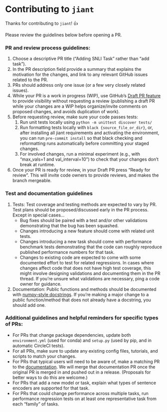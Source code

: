 # Contributing to `jiant`

Thanks for contributing to `jiant`! :+1:

Please review the guidelines below before opening a PR.

### PR and review process guidelines:
1. Choose a descriptive PR title (“Adding SNLI Task” rather than “add task”).
2. In the PR description field provide a summary that explains the motivation for the changes, and link to any relevant GitHub issues related to the PR.
3. PRs should address only one issue (or a few very closely related issues).
4. While your PR is a work in progress (WIP), use GitHub’s [Draft PR feature](https://github.blog/2019-02-14-introducing-draft-pull-requests/) to provide visibility without requesting a review (publishing a draft PR while your changes are a WIP helps organize/invite comments on proposed changes, and avoids duplication of work).
5. Before requesting review, make sure your code passes tests:
    1. Run unit tests locally using `python -m unittest discover tests/`
    2. Run formatting tests locally with `black {source_file_or_dir}`, or, after installing all jiant requirements and activating the environment, you can run `pre-commit install` so that black checking and reformatting runs automatically before committing your staged changes.
    3. For involved changes, run a minimal experiment (e.g., with “max_vals=1 and val_interval=10”) to check that your changes don’t break at runtime.
6. Once your PR is ready for review, in your Draft PR press “Ready for review”. This will invite code owners to provide reviews, and makes the branch mergeable.

### Test and documentation guidelines
1. Tests: Test coverage and testing methods are expected to vary by PR. Test plans should be proposed/discussed early in the PR process. Except in special cases...
     * Bug fixes should be paired with a test and/or other validations demonstrating that the bug has been squashed.
     * Changes introducing a new feature should come with related unit tests.
     * Changes introducing a new task should come with performance benchmark tests demonstrating that the code can roughly reproduce published performance numbers for that task.
     * Changes to existing code are expected to come with some documented effort to test for related regressions. In cases where changes affect code that does not have high test coverage, this might involve designing validations and documenting them in the PR thread. If you’re unsure what validations are necessary, ping a code owner for guidance.
2. Documentation: Public functions and methods should be documented with [numpy-style docstrings](https://numpydoc.readthedocs.io/en/latest/format.html). If you’re making a major change to a public function/method that does not already have a docstring, you should add one.

### Additional guidelines and helpful reminders for specific types of PRs:
* For PRs that change package dependencies, update both `environment.yml` (used for conda) and `setup.py` (used by pip, and in automatic CircleCI tests).
* For all PRs, make sure to update any existing config files, tutorials, and scripts to match your changes.
* For PRs that typical users will need to be aware of, make a matching PR to the [documentation](https://github.com/nyu-mll/jiant-site/edit/master/documentation/README.md). We will merge that documentation PR once the original PR is merged in and pushed out in a release. (Proposals for better ways to do this are welcome.)
* For PRs that add a new model or task, explain what types of sentence encoders are supported for that task.
* For PRs that could change performance across multiple tasks, run performance regression tests on at least one representative task from each “family” of tasks. 
